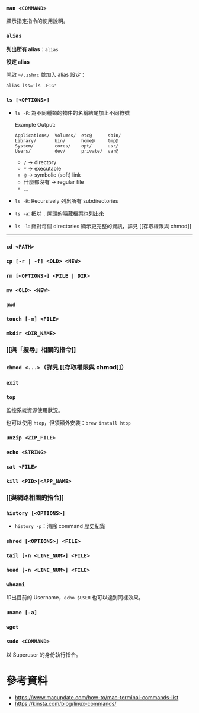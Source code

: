### `man <COMMAND>`

顯示指定指令的使用說明。

### `alias`

**列出所有 alias**：`alias`

**設定 alias**

開啟 `~/.zshrc` 並加入 alias 設定：

```plaintext
alias lss='ls -F1G'
```

### `ls [<OPTIONS>]`

- `ls -F`: 為不同種類的物件的名稱結尾加上不同符號

    Example Output:

    ```plaintext
    Applications/  Volumes/  etc@      sbin/
    Library/       bin/      home@     tmp@
    System/        cores/    opt/      usr/
    Users/         dev/      private/  var@
    ```

    - `/` $\to$ directory
    - `*` $\to$ executable
    - `@` $\to$ symbolic (soft) link
    - 什麼都沒有 $\to$ regular file
    - ...

- `ls -R`: Recursively 列出所有 subdirectories

- `ls -a`: 把以 `.` 開頭的隱藏檔案也列出來

- `ls -l`: 針對每個 directories 顯示更完整的資訊，詳見 [[存取權限與 chmod]]

---

### `cd <PATH>`

### `cp [-r | -f] <OLD> <NEW>`

### `rm [<OPTIONS>] <FILE | DIR>`

### `mv <OLD> <NEW>`

### `pwd`

### `touch [-m] <FILE>`

### `mkdir <DIR_NAME>`

### [[與「搜尋」相關的指令]]

### `chmod <...>`（詳見 [[存取權限與 chmod]]）

### `exit`

### `top`

監控系統資源使用狀況。

也可以使用 `htop`，但須額外安裝：`brew install htop`

### `unzip <ZIP_FILE>`

### `echo <STRING>`

### `cat <FILE>`

### `kill <PID>|<APP_NAME>`

### [[與網路相關的指令]]

### `history [<OPTIONS>]`

- `history -p`：清除 command 歷史紀錄

### `shred [<OPTIONS>] <FILE>`

### `tail [-n <LINE_NUM>] <FILE>`

### `head [-n <LINE_NUM>] <FILE>`

### `whoami`

印出目前的 Username，`echo $USER` 也可以達到同樣效果。

### `uname [-a]`

### `wget`

### `sudo <COMMAND>`

以 Superuser 的身份執行指令。

# 參考資料

- <https://www.macupdate.com/how-to/mac-terminal-commands-list>
- <https://kinsta.com/blog/linux-commands/>